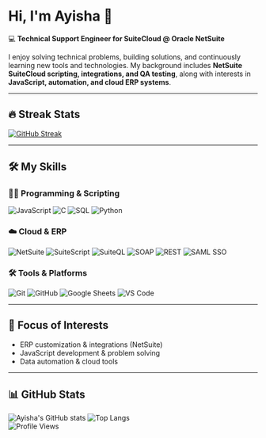 # Hi, I'm Ayisha 👋  

💻 **Technical Support Engineer for SuiteCloud @ Oracle NetSuite**  

I enjoy solving technical problems, building solutions, and continuously learning new tools and technologies. My background includes **NetSuite SuiteCloud scripting, integrations, and QA testing**, along with interests in **JavaScript, automation, and cloud ERP systems**.  

---

## 🔥 Streak Stats  
[![GitHub Streak](https://streak-stats.demolab.com?user=ayishamiara&theme=tokyonight&hide_border=true)](https://git.io/streak-stats)  

---

## 🛠 My Skills  

### 👩‍💻 Programming & Scripting  
![JavaScript](https://img.shields.io/badge/-JavaScript-F7DF1E?logo=javascript&logoColor=000)  ![C](https://img.shields.io/badge/-C-00599C?logo=c&logoColor=fff)  ![SQL](https://img.shields.io/badge/-SQL-4479A1?logo=postgresql&logoColor=fff)  ![Python](https://img.shields.io/badge/-Python-3776AB?logo=python&logoColor=fff)  

### ☁️ Cloud & ERP  
![NetSuite](https://img.shields.io/badge/-NetSuite-1B4F72?logo=oracle&logoColor=fff)  ![SuiteScript](https://img.shields.io/badge/-SuiteScript-FF5733?logo=javascript&logoColor=fff)  ![SuiteQL](https://img.shields.io/badge/-SuiteQL-006699?logo=oracle&logoColor=fff)  ![SOAP](https://img.shields.io/badge/-SOAP-CC6600?logo=xml&logoColor=fff)  ![REST](https://img.shields.io/badge/-REST-25D366?logo=fastapi&logoColor=fff)  ![SAML SSO](https://img.shields.io/badge/-SAML%20SSO-800080?logo=okta&logoColor=fff)  

### 🛠 Tools & Platforms  
![Git](https://img.shields.io/badge/-Git-F05032?logo=git&logoColor=fff)  ![GitHub](https://img.shields.io/badge/-GitHub-181717?logo=github&logoColor=fff)  ![Google Sheets](https://img.shields.io/badge/-Google%20Sheets-34A853?logo=googlesheets&logoColor=fff)  ![VS Code](https://img.shields.io/badge/-VS%20Code-007ACC?logo=visualstudiocode&logoColor=fff)  

---

## 🎯 Focus of Interests  

- ERP customization & integrations (NetSuite)  
- JavaScript development & problem solving  
- Data automation & cloud tools  

---

## 📊 GitHub Stats  

![Ayisha's GitHub stats](https://github-readme-stats.vercel.app/api?username=ayishamiara&show_icons=true&theme=tokyonight)  ![Top Langs](https://github-readme-stats.vercel.app/api/top-langs/?username=ayishamiara&layout=compact&theme=tokyonight)  
![Profile Views](https://komarev.com/ghpvc/?username=ayishamiara&color=blueviolet&style=flat)
